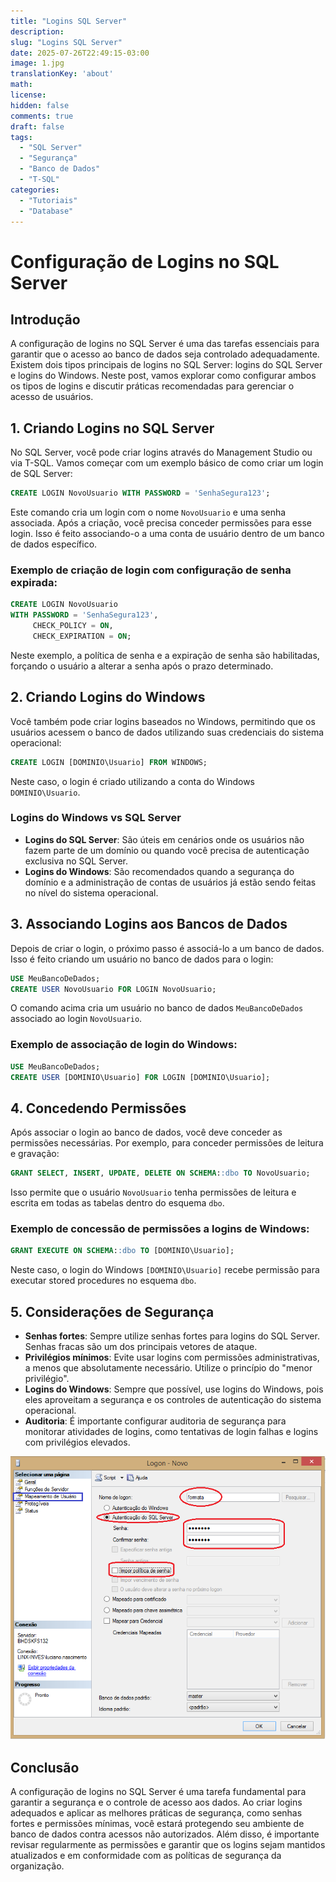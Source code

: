 ```yaml
---
title: "Logins SQL Server"
description: 
slug: "Logins SQL Server"
date: 2025-07-26T22:49:15-03:00
image: 1.jpg
translationKey: 'about'
math: 
license: 
hidden: false
comments: true
draft: false
tags:
  - "SQL Server"
  - "Segurança"
  - "Banco de Dados"
  - "T-SQL"
categories:
  - "Tutoriais"
  - "Database"
---
```




# Configuração de Logins no SQL Server

## Introdução

A configuração de logins no SQL Server é uma das tarefas essenciais para garantir que o acesso ao banco de dados seja controlado adequadamente. Existem dois tipos principais de logins no SQL Server: logins do SQL Server e logins do Windows. Neste post, vamos explorar como configurar ambos os tipos de logins e discutir práticas recomendadas para gerenciar o acesso de usuários.

## 1. Criando Logins no SQL Server

No SQL Server, você pode criar logins através do Management Studio ou via T-SQL. Vamos começar com um exemplo básico de como criar um login de SQL Server:

```sql
CREATE LOGIN NovoUsuario WITH PASSWORD = 'SenhaSegura123';
````

Este comando cria um login com o nome `NovoUsuario` e uma senha associada. Após a criação, você precisa conceder permissões para esse login. Isso é feito associando-o a uma conta de usuário dentro de um banco de dados específico.

### Exemplo de criação de login com configuração de senha expirada:

```sql
CREATE LOGIN NovoUsuario 
WITH PASSWORD = 'SenhaSegura123',
     CHECK_POLICY = ON, 
     CHECK_EXPIRATION = ON;
```

Neste exemplo, a política de senha e a expiração de senha são habilitadas, forçando o usuário a alterar a senha após o prazo determinado.

## 2. Criando Logins do Windows

Você também pode criar logins baseados no Windows, permitindo que os usuários acessem o banco de dados utilizando suas credenciais do sistema operacional:

```sql
CREATE LOGIN [DOMINIO\Usuario] FROM WINDOWS;
```

Neste caso, o login é criado utilizando a conta do Windows `DOMINIO\Usuario`.

### Logins do Windows vs SQL Server

* **Logins do SQL Server**: São úteis em cenários onde os usuários não fazem parte de um domínio ou quando você precisa de autenticação exclusiva no SQL Server.
* **Logins do Windows**: São recomendados quando a segurança do domínio e a administração de contas de usuários já estão sendo feitas no nível do sistema operacional.

## 3. Associando Logins aos Bancos de Dados

Depois de criar o login, o próximo passo é associá-lo a um banco de dados. Isso é feito criando um usuário no banco de dados para o login:

```sql
USE MeuBancoDeDados;
CREATE USER NovoUsuario FOR LOGIN NovoUsuario;
```

O comando acima cria um usuário no banco de dados `MeuBancoDeDados` associado ao login `NovoUsuario`.

### Exemplo de associação de login do Windows:

```sql
USE MeuBancoDeDados;
CREATE USER [DOMINIO\Usuario] FOR LOGIN [DOMINIO\Usuario];
```

## 4. Concedendo Permissões

Após associar o login ao banco de dados, você deve conceder as permissões necessárias. Por exemplo, para conceder permissões de leitura e gravação:

```sql
GRANT SELECT, INSERT, UPDATE, DELETE ON SCHEMA::dbo TO NovoUsuario;
```

Isso permite que o usuário `NovoUsuario` tenha permissões de leitura e escrita em todas as tabelas dentro do esquema `dbo`.

### Exemplo de concessão de permissões a logins de Windows:

```sql
GRANT EXECUTE ON SCHEMA::dbo TO [DOMINIO\Usuario];
```

Neste caso, o login do Windows `[DOMINIO\Usuario]` recebe permissão para executar stored procedures no esquema `dbo`.

## 5. Considerações de Segurança

* **Senhas fortes**: Sempre utilize senhas fortes para logins do SQL Server. Senhas fracas são um dos principais vetores de ataque.
* **Privilégios mínimos**: Evite usar logins com permissões administrativas, a menos que absolutamente necessário. Utilize o princípio do "menor privilégio".
* **Logins do Windows**: Sempre que possível, use logins do Windows, pois eles aproveitam a segurança e os controles de autenticação do sistema operacional.
* **Auditoria**: É importante configurar auditoria de segurança para monitorar atividades de logins, como tentativas de login falhas e logins com privilégios elevados.



![Configuração Logins SQL Server](1.jpg)

## Conclusão

A configuração de logins no SQL Server é uma tarefa fundamental para garantir a segurança e o controle de acesso aos dados. Ao criar logins adequados e aplicar as melhores práticas de segurança, como senhas fortes e permissões mínimas, você estará protegendo seu ambiente de banco de dados contra acessos não autorizados. Além disso, é importante revisar regularmente as permissões e garantir que os logins sejam mantidos atualizados e em conformidade com as políticas de segurança da organização.



